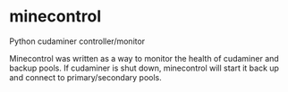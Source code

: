 minecontrol
===========

Python cudaminer controller/monitor

Minecontrol was written as a way to monitor the health of cudaminer and backup pools. If cudaminer is shut down, minecontrol will start it back up and connect to primary/secondary pools. 
